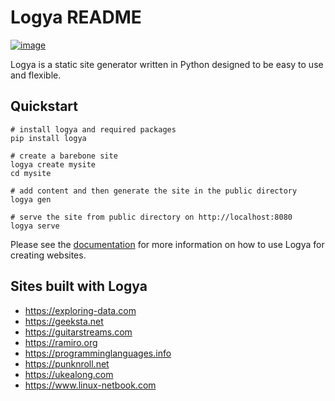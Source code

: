 # Logya README

[![image](https://badge.fury.io/py/logya.png)](https://pypi.org/project/logya/)

Logya is a static site generator written in Python designed to be easy
to use and flexible.

## Quickstart

    # install logya and required packages
    pip install logya

    # create a barebone site
    logya create mysite
    cd mysite

    # add content and then generate the site in the public directory
    logya gen

    # serve the site from public directory on http://localhost:8080
    logya serve

Please see the [documentation](https://ramiro.org/logya/docs/) for more
information on how to use Logya for creating websites.

## Sites built with Logya

* https://exploring-data.com
* https://geeksta.net
* https://guitarstreams.com
* https://ramiro.org
* https://programminglanguages.info
* https://punknroll.net
* https://ukealong.com
* https://www.linux-netbook.com
